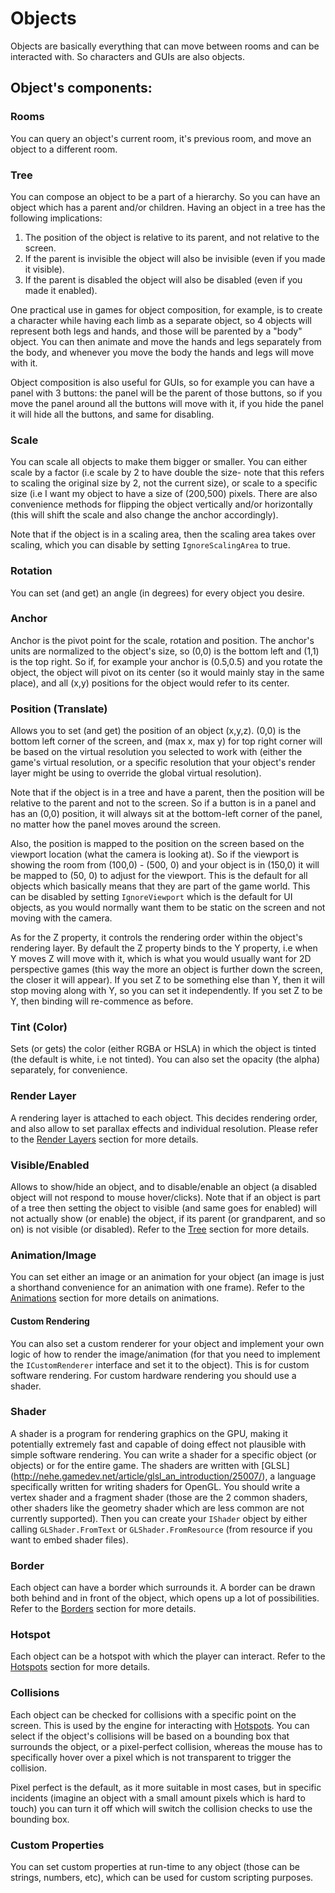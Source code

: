 # Objects

Objects are basically everything that can move between rooms and can be interacted with.
So characters and GUIs are also objects.

## Object's components:

### Rooms

You can query an object's current room, it's previous room, and move an object to a different room.

### Tree

You can compose an object to be a part of a hierarchy. So you can have an object which has a parent and/or children.
Having an object in a tree has the following implications:
1. The position of the object is relative to its parent, and not relative to the screen.
2. If the parent is invisible the object will also be invisible (even if you made it visible).
3. If the parent is disabled the object will also be disabled (even if you made it enabled).

One practical use in games for object composition, for example, is to create a character while having each limb as a separate object,
so 4 objects will represent both legs and hands, and those will be parented by a "body" object. You can then animate and move the hands and legs separately from the body, and whenever you move the body the hands and legs will move with it.

Object composition is also useful for GUIs, so for example you can have a panel with 3 buttons: the panel will be the parent of those buttons,
so if you move the panel around all the buttons will move with it, if you hide the panel it will hide all the buttons, and same for disabling.

### Scale

You can scale all objects to make them bigger or smaller. You can either scale by a factor (i.e scale by 2 to have double the size- note that this refers to scaling the original 
size by 2, not the current size), or scale to a specific size (i.e I want my object to have a size of (200,500) pixels.
There are also convenience methods for flipping the object vertically and/or horizontally (this will shift the scale and also change the anchor accordingly).

Note that if the object is in a scaling area, then the scaling area takes over scaling, which you can disable by setting `IgnoreScalingArea` to true.

### Rotation

You can set (and get) an angle (in degrees) for every object you desire.

### Anchor

Anchor is the pivot point for the scale, rotation and position.
The anchor's units are normalized to the object's size, so (0,0) is the bottom left and (1,1) is the top right.
So if, for example your anchor is (0.5,0.5) and you rotate the object, the object will pivot on its center (so it would mainly stay in the same place), and all (x,y) positions for the object would refer to its center.

### Position (Translate)

Allows you to set (and get) the position of an object (x,y,z). (0,0) is the bottom left corner of the screen, and (max x, max y) for top right corner will be based on the virtual resolution
you selected to work with (either the game's virtual resolution, or a specific resolution that your object's render layer might be using to override the global virtual resolution).

Note that if the object is in a tree and have a parent, then the position will be relative to the parent and not to the screen. So if a button is in a panel and has an (0,0) position, it will always
sit at the bottom-left corner of the panel, no matter how the panel moves around the screen.

Also, the position is mapped to the position on the screen based on the viewport location (what the camera is looking at). So if the viewport is showing the room from (100,0) - (500, 0) and your object
is in (150,0) it will be mapped to (50, 0) to adjust for the viewport. This is the default for all objects which basically means that they are part of the game world.
This can be disabled by setting `IgnoreViewport` which is the default for UI objects, as you would normally want them to be static on the screen and not moving with the camera.

As for the Z property, it controls the rendering order within the object's rendering layer. By default the Z property binds to the Y property, i.e when Y moves Z will move with it, which is what you
would usually want for 2D perspective games (this way the more an object is further down the screen, the closer it will appear). 
If you set Z to be something else than Y, then it will stop moving along with Y, so you can set it independently. If you set Z to be Y, then binding will re-commence as before.

### Tint (Color)

Sets (or gets) the color (either RGBA or HSLA) in which the object is tinted (the default is white, i.e not tinted). 
You can also set the opacity (the alpha) separately, for convenience.

### Render Layer

A rendering layer is attached to each object. This decides rendering order, and also allow to set parallax effects and individual resolution. Please refer to the [Render Layers](render-layers.md) section for more details. 

### Visible/Enabled

Allows to show/hide an object, and to disable/enable an object (a disabled object will not respond to mouse hover/clicks). Note that if an object is part of a tree then setting the object to visible (and same goes for enabled) will not actually show (or enable) the object, if its parent (or grandparent, and so on) is not visible (or disabled). Refer to the [Tree](#tree) section for more details.

### Animation/Image

You can set either an image or an animation for your object (an image is just a shorthand convenience for an animation with one frame). Refer to the [Animations](animations.md) section for more details on animations.

#### Custom Rendering

You can also set a custom renderer for your object and implement your own logic of how to render the image/animation (for that you need to implement the `ICustomRenderer` interface and set it to the object). This is for custom software rendering. For custom hardware rendering you should use a shader.

### Shader

A shader is a program for rendering graphics on the GPU, making it potentially extremely fast and capable of doing effect not plausible with simple software rendering.
You can write a shader for a specific object (or objects) or for the entire game.
The shaders are written with [GLSL] (http://nehe.gamedev.net/article/glsl_an_introduction/25007/), a language specifically written for writing shaders for OpenGL. You should write a vertex shader and a fragment shader (those are the 2 common shaders, other shaders like the geometry shader which are less common are not currently supported). Then you can create your `IShader` object by either calling `GLShader.FromText` or `GLShader.FromResource` (from resource if you want to embed shader files).

### Border

Each object can have a border which surrounds it. A border can be drawn both behind and in front of the object, which opens up a lot of possibilities. Refer to the [Borders](borders.md) section for more details.

### Hotspot

Each object can be a hotspot with which the player can interact. Refer to the [Hotspots](hotspots.md) section for more details.

### Collisions

Each object can be checked for collisions with a specific point on the screen.
This is used by the engine for interacting with [Hotspots](hotspots.md).
You can select if the object's collisions will be based on a bounding box that surrounds the object, or a pixel-perfect collision, whereas the mouse has to specifically hover over a pixel which is not transparent to trigger the collision.

Pixel perfect is the default, as it more suitable in most cases, but in specific incidents (imagine an object with a small amount pixels which is hard to touch) you can turn it off which will switch the collision checks to use the bounding box.

### Custom Properties

You can set custom properties at run-time to any object (those can be strings, numbers, etc), which can be used for custom scripting purposes.

